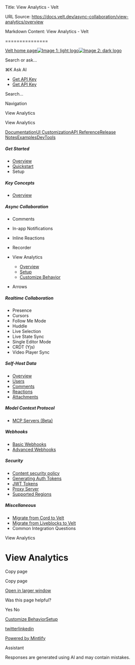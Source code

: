 Title: View Analytics - Velt

URL Source: https://docs.velt.dev/async-collaboration/view-analytics/overview

Markdown Content:
View Analytics - Velt

===============

[Velt home page![Image 1: light logo](https://mintlify.s3.us-west-1.amazonaws.com/velt/velt-logo-big-light.png)![Image 2: dark logo](https://mintlify.s3.us-west-1.amazonaws.com/velt/velt-logo-big.png)](https://docs.velt.dev/)

Search or ask...

⌘K Ask AI

*   [Get API Key](https://console.velt.dev/)
*   [Get API Key](https://console.velt.dev/)

Search...

Navigation

View Analytics

View Analytics

[Documentation](https://docs.velt.dev/get-started/overview)[UI Customization](https://docs.velt.dev/ui-customization/overview)[API Reference](https://docs.velt.dev/api-reference/rest-apis/v2/organizations/add-organizations)[Release Notes](https://docs.velt.dev/release-notes/version-4/upgrade-guide)[Examples](https://velt.dev/examples)[DevTools](https://velt.dev/devtools)

##### Get Started

*   [Overview](https://docs.velt.dev/get-started/overview)
*   [Quickstart](https://docs.velt.dev/get-started/quickstart)
*   Setup  

##### Key Concepts

*   [Overview](https://docs.velt.dev/key-concepts/overview)

##### Async Collaboration

*   Comments  
*   In-app Notifications  
*   Inline Reactions  
*   Recorder  
*   View Analytics  
    *   [Overview](https://docs.velt.dev/async-collaboration/view-analytics/overview)
    *   [Setup](https://docs.velt.dev/async-collaboration/view-analytics/setup)
    *   [Customize Behavior](https://docs.velt.dev/async-collaboration/view-analytics/customize-behavior)

*   Arrows  

##### Realtime Collaboration

*   Presence  
*   Cursors  
*   Follow Me Mode  
*   Huddle  
*   Live Selection  
*   Live State Sync  
*   Single Editor Mode  
*   CRDT (Yjs)  
*   Video Player Sync  

##### Self-Host Data

*   [Overview](https://docs.velt.dev/self-host-data/overview)
*   [Users](https://docs.velt.dev/self-host-data/users)
*   [Comments](https://docs.velt.dev/self-host-data/comments)
*   [Reactions](https://docs.velt.dev/self-host-data/reactions)
*   [Attachments](https://docs.velt.dev/self-host-data/attachments)

##### Model Context Protocol

*   [MCP Servers (Beta)](https://docs.velt.dev/mcp/mcp)

##### Webhooks

*   [Basic Webhooks](https://docs.velt.dev/webhooks/basic)
*   [Advanced Webhooks](https://docs.velt.dev/webhooks/advanced)

##### Security

*   [Content security policy](https://docs.velt.dev/security/content-security-policy)
*   [Generating Auth Tokens](https://docs.velt.dev/security/auth-tokens)
*   [JWT Tokens](https://docs.velt.dev/security/jwt-tokens)
*   [Proxy Server](https://docs.velt.dev/security/proxy-server)
*   [Supported Regions](https://docs.velt.dev/security/supported-regions)

##### Miscellaneous

*   [Migrate from Cord to Velt](https://docs.velt.dev/migration/migrate-from-cord-to-velt)
*   [Migrate from Liveblocks to Velt](https://docs.velt.dev/migration/migrate-from-liveblocks-to-velt)
*   Common Integration Questions  

View Analytics

View Analytics
==============

Copy page

Copy page

[Open in larger window](https://landing-page-demo-velt.vercel.app/?feature=view-analytics)

Was this page helpful?

Yes No

[Customize Behavior](https://docs.velt.dev/async-collaboration/recorder/customize-behavior)[Setup](https://docs.velt.dev/async-collaboration/view-analytics/setup)

[twitter](https://twitter.com/veltjs)[linkedin](https://www.linkedin.com/company/veltjs)

[Powered by Mintlify](https://mintlify.com/preview-request?utm_campaign=poweredBy&utm_medium=referral&utm_source=velt)

Assistant

Responses are generated using AI and may contain mistakes.
